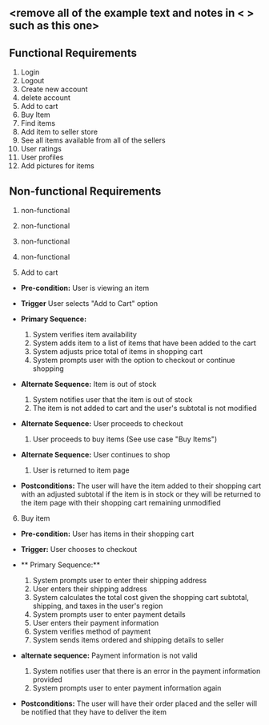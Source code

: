 ## <remove all of the example text and notes in < > such as this one>

## Functional Requirements

1. Login
2. Logout
3. Create new account
4. delete account
5. Add to cart
6. Buy Item
7. Find items
8. Add item to seller store
9. See all items available from all of the sellers
10. User ratings
11. User profiles
12. Add pictures for items

## Non-functional Requirements

1. non-functional
2. non-functional
3. non-functional
4. non-functional

5. Add to cart
- **Pre-condition:** User is viewing an item

- **Trigger** User selects "Add to Cart" option

- **Primary Sequence:**

  1. System verifies item availability
  2. System adds item to a list of items that have been added to the cart
  3. System adjusts price total of items in shopping cart 
  4. System prompts user with the option to checkout or continue shopping

- **Alternate Sequence:** Item is out of stock

  1. System notifies user that the item is out of stock
  2. The item is not added to cart and the user's subtotal is not modified

- **Alternate Sequence:** User proceeds to checkout

  1. User proceeds to buy items (See use case "Buy Items")

- **Alternate Sequence:** User continues to shop

  1. User is returned to item page

- **Postconditions:** The user will have the item added to their shopping cart with an adjusted subtotal if the item is in stock or they will be returned to the item page with their shopping cart remaining unmodified

6. Buy item
- **Pre-condition:** User has items in their shopping cart

- **Trigger:** User chooses to checkout

- ** Primary Sequence:** 

  1. System prompts user to enter their shipping address
  2. User enters their shipping address
  3. System calculates the total cost given the shopping cart subtotal, shipping, and taxes in the user's region
  4. System prompts user to enter payment details
  5. User enters their payment information
  6. System verifies method of payment
  7. System sends items ordered and shipping details to seller

- **alternate sequence:** Payment information is not valid

  1. System notifies user that there is an error in the payment information provided
  2. System prompts user to enter payment information again

- **Postconditions:** The user will have their order placed and the seller will be notified that they have to deliver the item
